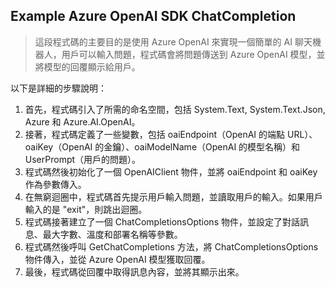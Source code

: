 ## Example Azure OpenAI SDK ChatCompletion 
> 這段程式碼的主要目的是使用 Azure OpenAI 來實現一個簡單的 AI 聊天機器人，用戶可以輸入問題，程式碼會將問題傳送到 Azure OpenAI 模型，並將模型的回覆顯示給用戶。

以下是詳細的步驟說明：
1. 首先，程式碼引入了所需的命名空間，包括 System.Text, System.Text.Json, Azure 和 Azure.AI.OpenAI。
2. 接著，程式碼定義了一些變數，包括 oaiEndpoint（OpenAI 的端點 URL）、oaiKey（OpenAI 的金鑰）、oaiModelName（OpenAI 的模型名稱）和 UserPrompt（用戶的問題）。
3. 程式碼然後初始化了一個 OpenAIClient 物件，並將 oaiEndpoint 和 oaiKey 作為參數傳入。
4. 在無窮迴圈中，程式碼首先提示用戶輸入問題，並讀取用戶的輸入。如果用戶輸入的是 "exit"，則跳出迴圈。
5. 程式碼接著建立了一個 ChatCompletionsOptions 物件，並設定了對話訊息、最大字數、溫度和部署名稱等參數。
6. 程式碼然後呼叫 GetChatCompletions 方法，將 ChatCompletionsOptions 物件傳入，並從 Azure OpenAI 模型獲取回覆。
7. 最後，程式碼從回覆中取得訊息內容，並將其顯示出來。

